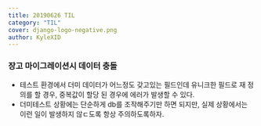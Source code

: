 ```yaml
---
title: 20190626 TIL
category: "TIL"
cover: django-logo-negative.png
author: KyleXID
---
```


### 장고 마이그레이션시 데이터 충돌
- 테스트 환경에서 더미 데이터가 어느정도 갖고있는 필드인데 유니크한 필드로 재 정의를 할 경우, 중복값이 할당 된 경우에 에러가 발생할 수 있다.
- 더미테스트 상황에는 단순하게 db를 조작해주기만 하면 되지만, 실제 상황에서는 이런 일이 발생하지 않ㄷ도록 항상 주의하도록하자.
